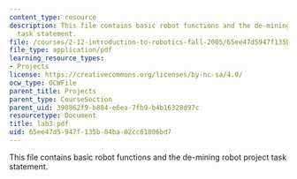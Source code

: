 ```yaml
---
content_type: resource
description: This file contains basic robot functions and the de-mining robot project
  task statement.
file: /courses/2-12-introduction-to-robotics-fall-2005/65ee47d5947f135b84ba02cc61806bd7_lab3.pdf
file_type: application/pdf
learning_resource_types:
- Projects
license: https://creativecommons.org/licenses/by-nc-sa/4.0/
ocw_type: OCWFile
parent_title: Projects
parent_type: CourseSection
parent_uid: 390862f9-b884-e6ea-7fb9-b4b16328d97c
resourcetype: Document
title: lab3.pdf
uid: 65ee47d5-947f-135b-84ba-02cc61806bd7
---
```

This file contains basic robot functions and the de-mining robot project task statement.